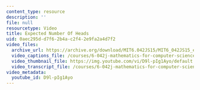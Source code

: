 ```yaml
---
content_type: resource
description: ''
file: null
resourcetype: Video
title: Expected Number Of Heads
uid: 0aec295d-d7f6-2b4a-c2f4-2e9fa2a4d7f2
video_files:
  archive_url: https://archive.org/download/MIT6.042JS15/MIT6_042JS15_expectheads_video_ipod.mp4
  video_captions_file: /courses/6-042j-mathematics-for-computer-science-spring-2015/e828b53047535567be7e8ad2b8f02521_D9l-pIg1Ayo.vtt
  video_thumbnail_file: https://img.youtube.com/vi/D9l-pIg1Ayo/default.jpg
  video_transcript_file: /courses/6-042j-mathematics-for-computer-science-spring-2015/1b99c963f8e7917ec2c904c935c4d4e9_D9l-pIg1Ayo.pdf
video_metadata:
  youtube_id: D9l-pIg1Ayo
---
```

